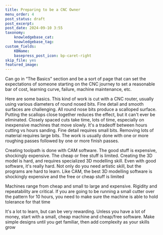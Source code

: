 ```yaml
---
title: Preparing to be a CNC Owner
menu_order: 4
post_status: draft
post_excerpt: 
post_date: 2024-09-10 3:55
taxonomy:
    knowledgebase_cat: 
    knowledgebase_tag:        
custom_fields:
    KBName: 
    basepress_post_icon: bp-caret-right
skip_file: yes
featured_image: 
---
```


Can go in “The Basics” section and be a sort of page that can set the expectations of someone starting on the CNC journey to set a reasonable bar of cost, learning curve, failure, machine maintenance, etc.

Here are some basics. This kind of work is cut with a CNC router, usually using various diameters of round nosed bits. Fine detail and smooth surfaces are challenging. All round nose bits produce a scalloped surface. Putting the scallops close together reduces the effect, but it can't ever be eliminated. Closely spaced cuts take time, lots of time, especially on inexpensive machines that move slowly. It's a tradeoff between hours cutting vs hours sanding. Fine detail requires small bits. Removing lots of material requires large bits. The work is usually done with one or more roughing passes followed by one or more finish passes.

Creating toolpath is done with CAM software. The good stuff is expensive, shockingly expensive. The cheap or free stuff is limited. Creating the 3D model is hard, and requires specialized 3D modelling skill. Even with good software, it's really hard. Not only do you need artistic skill, but the programs are hard to learn. Like CAM, the best 3D modelling software is shockingly expensive and the free or cheap stuff is limited

Machines range from cheap and small to large and expensive. Rigidity and repeatability are critical. If you are going to be running a small cutter over the pattern for 10 hours, you need to make sure the machine is able to hold tolerance for that time

It's a lot to learn, but can be very rewarding. Unless you have a lot of money, start with a small, cheap machine and cheap/free software. Make simple designs until you get familiar, then add complexity as your skills grow
